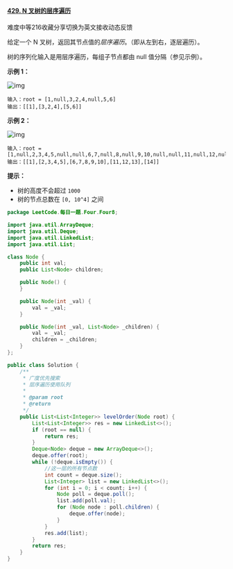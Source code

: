 #### [429. N 叉树的层序遍历](https://leetcode-cn.com/problems/n-ary-tree-level-order-traversal/)

难度中等216收藏分享切换为英文接收动态反馈

给定一个 N 叉树，返回其节点值的*层序遍历*。（即从左到右，逐层遍历）。

树的序列化输入是用层序遍历，每组子节点都由 null 值分隔（参见示例）。

**示例 1：**

![img](https://assets.leetcode.com/uploads/2018/10/12/narytreeexample.png)

```
输入：root = [1,null,3,2,4,null,5,6]
输出：[[1],[3,2,4],[5,6]]
```

**示例 2：**

![img](https://assets.leetcode.com/uploads/2019/11/08/sample_4_964.png)

```
输入：root = [1,null,2,3,4,5,null,null,6,7,null,8,null,9,10,null,null,11,null,12,null,13,null,null,14]
输出：[[1],[2,3,4,5],[6,7,8,9,10],[11,12,13],[14]]
```

**提示：**

- 树的高度不会超过 `1000`
- 树的节点总数在 `[0, 10^4]` 之间

```java
package LeetCode.每日一题.Four.Four8;

import java.util.ArrayDeque;
import java.util.Deque;
import java.util.LinkedList;
import java.util.List;

class Node {
    public int val;
    public List<Node> children;

    public Node() {
    }

    public Node(int _val) {
        val = _val;
    }

    public Node(int _val, List<Node> _children) {
        val = _val;
        children = _children;
    }
};

public class Solution {
    /**
     * 广度优先搜索
     * 层序遍历使用队列
     *
     * @param root
     * @return
     */
    public List<List<Integer>> levelOrder(Node root) {
        List<List<Integer>> res = new LinkedList<>();
        if (root == null) {
            return res;
        }
        Deque<Node> deque = new ArrayDeque<>();
        deque.offer(root);
        while (!deque.isEmpty()) {
            //这一层的所有节点数
            int count = deque.size();
            List<Integer> list = new LinkedList<>();
            for (int i = 0; i < count; i++) {
                Node poll = deque.poll();
                list.add(poll.val);
                for (Node node : poll.children) {
                    deque.offer(node);
                }
            }
            res.add(list);
        }
        return res;
    }
}
```